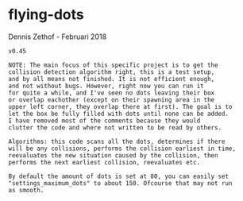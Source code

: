 # flying-dots


Dennis Zethof - Februari 2018

	v0.45

	NOTE: The main focus of this specific project is to get the 
	collision detection algorithm right, this is a test setup,
	and by all means not finished. It is not efficient enough,
	and not without bugs. However, right now you can run it
	for quite a while, and I've seen no dots leaving their box
	or overlap eachother (except on their spawning area in the 
	upper left corner, they overlap there at first). The goal is to 
	let the box be fully filled with dots until none can be added. 
	I have removed most of the comments because they would
	clutter the code and where not written to be read by others.	
	
	Algorithms: this code scans all the dots, determines if there 
	will be any collisions, performs the collision earliest in time, 
	reevaluates the new situation caused by the collision, then
	performs the next earliest collision, reevaluates etc.
	
	By default the amount of dots is set at 80, you can easily set
	"settings_maximum_dots" to about 150. Ofcourse that may not run 
	as smooth.

